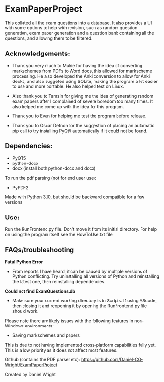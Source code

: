 # ExamPaperProject
This collated all the exam questions into a database.
It also provides a UI with some options to help with revision, such as random question generation, exam paper generation
and a question bank containing all the questions, and allowing them to be filtered.

## Acknowledgements:
- Thank you very much to Muhie for having the idea of converting markschemes from PDFs to Word docs, this allowed for markscheme processing.
He also developed the Anki conversion to allow for Anki decks, and also suggeted using SQLite, making the program a lot easier
to use and more portable. He also helped test on Linux.

- Also thank you to Tamsin for giving me the idea of generating random exam papers after I complained of severe boredom too many times.
It also helped me come up with the idea for this program.

- Thank you to Evan for helping me test the program before release.

- Thank you to Oscar Detnon for the suggestion of placing an automatic pip call to try installing PyQt5 automatically if it could not be found.


## Dependencies:
- PyQT5
- python-docx
- docx (install both python-docx and docx)

To run the pdf parsing (not for end user use):
- PyPDF2

Made with Python 3.10, but should be backward compatible for a few versions.


## Use:
Run the RunFrontend.py file. Don't move it from its initial directory.
For help on using the program itself see the HowToUse.txt file


## FAQs/troubleshooting
**Fatal Python Error**
- From reports I have heard, it can be caused by multiple versions of Python conflicting. Try uninstalling all versions of Python and reinstalling the latest one, then reinstalling dependencies.

**Could not find ExamQuestions.db**
- Make sure your current working directory is in Scripts. If using VScode, then closing it and reopening it by opening the RunFrontend.py file should work.

Please note there are likely issues with the following features in non-Windows environments:
- Saving markschemes and papers

This is due to not having implemented cross-platform capabilities fully yet. This is a low priority as it does not affect most features.


Github (contains the PDF parser etc):
https://github.com/Daniel-CG-Wright/ExamPaperProject

Created by Daniel Wright
